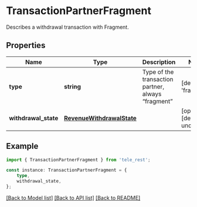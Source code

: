 # TransactionPartnerFragment

Describes a withdrawal transaction with Fragment.

## Properties

Name | Type | Description | Notes
------------ | ------------- | ------------- | -------------
**type** | **string** | Type of the transaction partner, always “fragment” | [default to 'fragment']
**withdrawal_state** | [**RevenueWithdrawalState**](RevenueWithdrawalState.md) |  | [optional] [default to undefined]

## Example

```typescript
import { TransactionPartnerFragment } from 'tele_rest';

const instance: TransactionPartnerFragment = {
    type,
    withdrawal_state,
};
```

[[Back to Model list]](../README.md#documentation-for-models) [[Back to API list]](../README.md#documentation-for-api-endpoints) [[Back to README]](../README.md)
